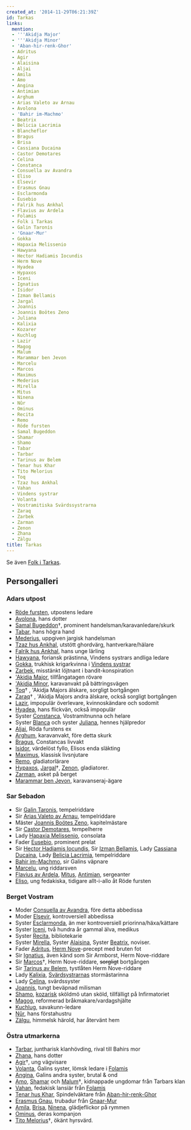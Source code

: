 ```yaml
---
created_at: '2014-11-29T06:21:39Z'
id: Tarkas
links:
  mention:
  - '''Akidja Major'
  - '''Akidja Minor'
  - 'Aban-hir-renk-Ghor'
  - Adritus
  - Agir
  - Alaisina
  - Aljai
  - Amila
  - Amo
  - Angina
  - Antimian
  - Arghum
  - Arias Valeto av Arnau
  - Avolona
  - 'Bahir im-Machmo'
  - Beatrix
  - Belicia Lacrimia
  - Blancheflor
  - Bragus
  - Brisa
  - Cassiana Ducaina
  - Castor Demotares
  - Celina
  - Constanca
  - Consuella av Avandra
  - Eliso
  - Elsevir
  - Erasmus Gnau
  - Esclarmonda
  - Eusebio
  - Falrik hus Ankhal
  - Flavius av Ardela
  - Folamis
  - Folk i Tarkas
  - Galin Taronis
  - 'Gnaar-Mur'
  - Gokka
  - Hapaxia Melissenio
  - Hawyana
  - Hector Hadiamis Iocundis
  - Herm Nove
  - Hyadea
  - Hypaxos
  - Iceni
  - Ignatius
  - Isidor
  - Izman Bellamis
  - Jargal
  - Joannis
  - Joannis Boötes Zeno
  - Juliana
  - Kalixia
  - Kozarer
  - Kuchlug
  - Lazir
  - Magog
  - Malum
  - Marammar ben Jevon
  - Marcelu
  - Marcos
  - Maximus
  - Mederius
  - Mirella
  - Mitus
  - Ninena
  - Nûr
  - Ominus
  - Recita
  - Remo
  - Röde fursten
  - Samal Bugeddon
  - Shamar
  - Shamo
  - Tabar
  - Tarbar
  - Tarinus av Belem
  - Tenar hus Khar
  - Tito Melorius
  - Toq
  - Tzaz hus Ankhal
  - Vahan
  - Vindens systrar
  - Volanta
  - Vostramitiska Svärdssystrarna
  - Zaraq
  - Zarbek
  - Zarman
  - Zenon
  - Zhana
  - Zälgu
title: Tarkas
---
```


Se även [Folk i Tarkas].

Persongalleri
-------------

### Adars utpost 

-   [Röde fursten], utpostens ledare
-   [Avolona], hans dotter
-   [Samal Bugeddon]†, prominent handelsman/karavanledare/skurk
-   [Tabar], hans högra hand
-   [Mederius], uppgiven jargisk handelsman
-   [Tzaz hus Ankhal], utstött ghordvärg, hantverkare/hälare
-   [Falrik hus Ankhal], hans unge lärling
-   [Hawyana], foriansk prästinna, Vindens systrars andliga ledare
-   [Gokka], trukhisk krigarkvinna i [Vindens systrar]
-   [Zarbek], misstänkt löjtnant i bandit-konspiration
-   ['Akidja Major], tillfångatagen rövare
-   ['Akidja Minor], karavanvakt på bättringsvägen
-   [Toq]† , 'Akidja Majors älskare, sorgligt bortgången
-   [Zaraq]† , 'Akidja Majors andra älskare, också sorgligt bortgången
-   [Lazir], impopulär överlevare, kvinnoskändare och sodomit
-   [Hyadea], hans flickvän, också impopulär
-   Syster [Constanca], Vostramitnunna och helare
-   Syster [Blanca] och syster [Juliana], hennes hjälpredor
-   [Aljai], Röda furstens ex
-   [Arghum], karavanvakt, före detta skurk
-   [Bragus], Constancas livvakt
-   [Isidor], värdelöst fyllo, Elisos enda släkting
-   [Maximus], klassisk livsnjutare
-   [Remo], gladiatorlärare
-   [Hypaxos], [Jargal]†, [Zenon], gladiatorer.
-   [Zarman], asket på berget
-   [Marammar ben Jevon], karavanseraj-ägare

### Sar Sebadon 

-   Sir [Galin Taronis], tempelriddare
-   Sir [Arias Valeto av Arnau], tempelriddare
-   Mäster [Joannis Boötes Zeno], kapitelmästare
-   Sir [Castor Demotares], tempelherre
-   Lady [Hapaxia Melissenio], consolata
-   Fader [Eusebio], prominent prelat
-   Sir [Hector Hadiamis Iocundis], Sir [Izman Bellamis], Lady [Cassiana Ducaina], Lady [Belicia
    Lacrimia], tempelriddare
-   [Bahir im-Machmo], sir Galins väpnare
-   [Marcelu], ung riddarsven
-   [Flavius av Ardela], [Mitus], [Antimian], sergeanter
-   [Eliso], ung fedakiska, tidigare allt-i-allo åt Röde fursten

### Berget Vostram 

-   Moder [Consuella av Avandra], före detta abbedissa
-   Moder [Elsevir], kontroversiell abbedissa
-   Syster [Esclarmonda], än mer kontroversiell priorinna/häxa/kättare
-   Syster [Iceni], två hundra år gammal älva, medikus
-   Syster [Recita], bibliotekarie
-   Syster [Mirella], Syster [Alaisina], Syster [Beatrix], noviser.
-   Fader [Adritus], [Herm Nove]-precept med bruten fot
-   Sir [Ignatius], även känd som Sir Armborst, Herm Nove-riddare
-   Sir [Marcos]†, Herm Nove-riddare, <s>sorgligt</s> bortgången
-   Sir [Tarinus av Belem], tystlåten Herm Nove-riddare
-   Lady [Kalixia], [Svärdsystrarnas] stormästarinna
-   Lady [Celina], svärdssyster
-   [Joannis], tungt beväpnad milisman
-   [Shamo], [kozarisk] sköldmö utan sköld, tillfälligt på Infirmatoriet
-   [Magog], reformerad bråkmakare/vardagshjälte
-   [Kuchlug], savakunn-ledare
-   [Nûr], hans förstahustru
-   [Zälgu], himmelsk härold, har återvänt hem

### Östra utmarkerna

-   [Tarbar], juntharisk klanhövding, rival till Bahirs mor
-   [Zhana], hans dotter
-   [Agir]†, ung vägvisare
-   [Volanta], Galins syster, lömsk ledare i [Folamis]
-   [Angina], Galins andra syster, brutal & ond
-   [Amo], [Shamar] och [Malum]†, kidnappade ungdomar från Tarbars klan
-   [Vahan], fedakisk lansiär från [Folamis]
-   [Tenar hus Khar], Spindelväktare från [Aban-hir-renk-Ghor]
-   [Erasmus Gnau], trubadur från [Gnaar-Mur]
-   [Amila], [Brisa], [Ninena], glädjeflickor på rymmen
-   [Ominus], deras kompanjon
-   [Tito Melorius]†, ökänt hyrsvärd.

  [Folk i Tarkas]: Folk_i_Tarkas
  [Röde fursten]: Röde_fursten
  [Avolona]: Avolona
  [Samal Bugeddon]: Samal_Bugeddon
  [Tabar]: Tabar
  [Mederius]: Mederius
  [Tzaz hus Ankhal]: Tzaz_hus_Ankhal
  [Falrik hus Ankhal]: Falrik_hus_Ankhal
  [Hawyana]: Hawyana
  [Gokka]: Gokka
  [Vindens systrar]: Vindens_systrar
  [Zarbek]: Zarbek
  ['Akidja Major]: Akidja_Major
  ['Akidja Minor]: Akidja_Minor
  [Toq]: Toq
  [Zaraq]: Zaraq
  [Lazir]: Lazir
  [Hyadea]: Hyadea
  [Constanca]: Constanca
  [Blanca]: Blancheflor
  [Juliana]: Juliana
  [Aljai]: Aljai
  [Arghum]: Arghum
  [Bragus]: Bragus
  [Isidor]: Isidor
  [Maximus]: Maximus
  [Remo]: Remo
  [Hypaxos]: Hypaxos
  [Jargal]: Jargal
  [Zenon]: Zenon
  [Zarman]: Zarman
  [Marammar ben Jevon]: Marammar_ben_Jevon
  [Galin Taronis]: Galin_Taronis
  [Arias Valeto av Arnau]: Arias_Valeto_av_Arnau
  [Joannis Boötes Zeno]: Joannis_Boötes_Zeno
  [Castor Demotares]: Castor_Demotares
  [Hapaxia Melissenio]: Hapaxia_Melissenio
  [Eusebio]: Eusebio
  [Hector Hadiamis Iocundis]: Hector_Hadiamis_Iocundis
  [Izman Bellamis]: Izman_Bellamis
  [Cassiana Ducaina]: Cassiana_Ducaina
  [Belicia Lacrimia]: Belicia_Lacrimia
  [Bahir im-Machmo]: Bahir_im-Machmo
  [Marcelu]: Marcelu
  [Flavius av Ardela]: Flavius_av_Ardela
  [Mitus]: Mitus
  [Antimian]: Antimian
  [Eliso]: Eliso
  [Consuella av Avandra]: Consuella_av_Avandra
  [Elsevir]: Elsevir
  [Esclarmonda]: Esclarmonda
  [Iceni]: Iceni
  [Recita]: Recita
  [Mirella]: Mirella
  [Alaisina]: Alaisina
  [Beatrix]: Beatrix
  [Adritus]: Adritus
  [Herm Nove]: Herm_Nove
  [Ignatius]: Ignatius
  [Marcos]: Marcos
  [Tarinus av Belem]: Tarinus_av_Belem
  [Kalixia]: Kalixia
  [Svärdsystrarnas]: Vostramitiska_Svärdssystrarna
  [Celina]: Celina
  [Joannis]: Joannis
  [Shamo]: Shamo
  [kozarisk]: Kozarer
  [Magog]: Magog
  [Kuchlug]: Kuchlug
  [Nûr]: Nûr
  [Zälgu]: Zälgu
  [Tarbar]: Tarbar
  [Zhana]: Zhana
  [Agir]: Agir
  [Volanta]: Volanta
  [Folamis]: Folamis
  [Angina]: Angina
  [Amo]: Amo
  [Shamar]: Shamar
  [Malum]: Malum
  [Vahan]: Vahan
  [Tenar hus Khar]: Tenar_hus_Khar
  [Aban-hir-renk-Ghor]: Aban-hir-renk-Ghor
  [Erasmus Gnau]: Erasmus_Gnau
  [Gnaar-Mur]: Gnaar-Mur
  [Amila]: Amila
  [Brisa]: Brisa
  [Ninena]: Ninena
  [Ominus]: Ominus
  [Tito Melorius]: Tito_Melorius